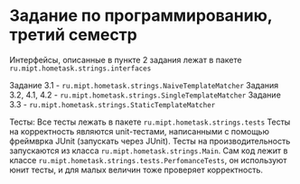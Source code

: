 Задание по программированию, третий семестр
================

Интерфейсы, описанные в пункте 2 задания лежат в пакете ```ru.mipt.hometask.strings.interfaces```

Задание 3.1 - ```ru.mipt.hometask.strings.NaiveTemplateMatcher```
Задания 3.2, 4.1, 4.2 - ```ru.mipt.hometask.strings.SingleTemplateMatcher```
Задание 3.3 - ```ru.mipt.hometask.strings.StaticTemplateMatcher```

Тесты:
Все тесты лежать в пакeте ```ru.mipt.hometask.strings.tests```
Тесты на корректность являются unit-тестами, написанными с помощью фреймврка JUnit (запускать через JUnit).
Тесты на производительность запускаются из класса ```ru.mipt.hometask.strings.Main```. Сам код лежит в классе ```ru.mipt.hometask.strings.tests.PerfomanceTests```, он используют юнит тесты, и для малых величин тоже проверяет корректность.